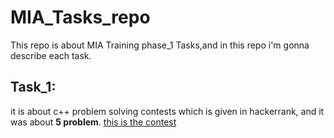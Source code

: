 # MIA_Tasks_repo

This repo is about MIA Training phase_1 Tasks,and in this repo i'm gonna describe each task.

## Task_1:

it is about c++ problem solving contests which is given in hackerrank, and it was about **5 problem**.
[this is the contest](https://www.hackerrank.com/)



